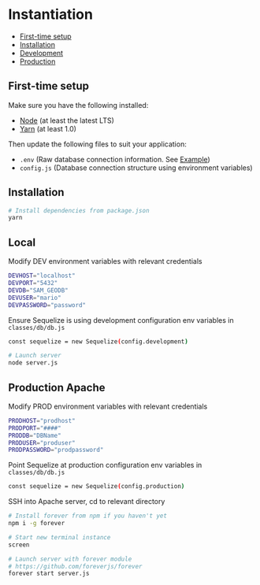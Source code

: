 # Instantiation

- [First-time setup](#first-time-setup)
- [Installation](#installation)
- [Development](#local)
- [Production](#production-apache)

## First-time setup

Make sure you have the following installed:

- [Node](https://nodejs.org/en/) (at least the latest LTS)
- [Yarn](https://yarnpkg.com/lang/en/docs/install/) (at least 1.0)

Then update the following files to suit your application:

- `.env` (Raw database connection information. See [Example](envExample.md))
- `config.js` (Database connection structure using environment variables)

## Installation

```bash
# Install dependencies from package.json
yarn 
```

## Local

Modify DEV environment variables with relevant credentials

```bash
DEVHOST="localhost"
DEVPORT="5432"
DEVDB="SAM_GEODB"
DEVUSER="mario"
DEVPASSWORD="password"
```

Ensure Sequelize is using development configuration env variables in `classes/db/db.js`

```bash
const sequelize = new Sequelize(config.development)
```

```bash
# Launch server
node server.js
```

## Production Apache

Modify PROD environment variables with relevant credentials

```bash
PRODHOST="prodhost"
PRODPORT="####"
PRODDB="DBName"
PRODUSER="produser"
PRODPASSWORD="prodpassword"
```

Point Sequelize at production configuration env variables in `classes/db/db.js`

```bash
const sequelize = new Sequelize(config.production)
```

SSH into Apache server, cd to relevant directory

```bash
# Install forever from npm if you haven't yet
npm i -g forever

# Start new terminal instance
screen

# Launch server with forever module
# https://github.com/foreverjs/forever
forever start server.js
```
